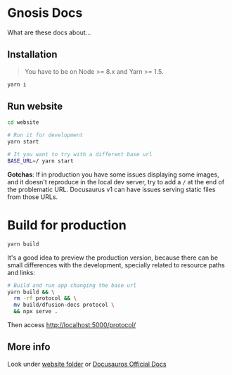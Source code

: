 # Gnosis Docs

What are these docs about...

## Installation

> You have to be on Node >= 8.x and Yarn >= 1.5.

```sh
yarn i
```

## Run website

```sh
cd website

# Run it for development
yarn start

# It you want to try with a different base url
BASE_URL=/ yarn start
```

**Gotchas**: If in production you have some issues displaying some images, and it doesn't reproduce in the local dev
server, try to add a `/` at the end of the problematic URL. Docusaurus v1 can have issues serving static files from
those URLs.

# Build for production

```bash
yarn build
```

It's a good idea to preview the production version, because there can be small differences with the development,
specially related to resource paths and links:

```bash
# Build and run app changing the base url
yarn build && \
  rm -rf protocol && \
  mv build/dfusion-docs protocol \
  && npx serve .
```

Then access <http://localhost:5000/protocol/>

## More info

Look under [website folder](website/README.md) or [Docusauros Official Docs](https://docusaurus.io/docs/en/site-creation)
